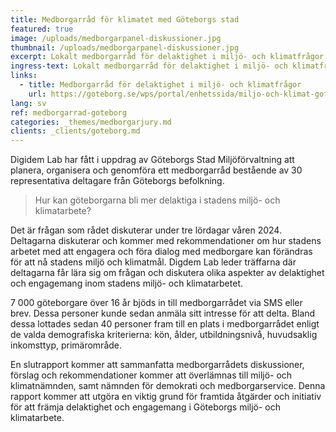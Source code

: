 ```yaml
---
title: Medborgarråd för klimatet med Göteborgs stad
featured: true
image: /uploads/medborgarpanel-diskussioner.jpg
thumbnail: /uploads/medborgarpanel-diskussioner.jpg
excerpt: Lokalt medborgarråd för delaktighet i miljö- och klimatfrågor.
ingress-text: Lokalt medborgarråd för delaktighet i miljö- och klimatfrågor
links:
  - title: Medborgarråd för delaktighet i miljö- och klimatfrågor
    url: https://goteborg.se/wps/portal/enhetssida/miljo-och-klimat-goteborg/tillsammans-for-miljon/medborgarrad
lang: sv
ref: medborgarrad-goteborg
categories: _themes/medborgarjury.md
clients: _clients/goteborg.md
---
```


Digidem Lab har fått i uppdrag av Göteborgs Stad Miljöförvaltning att planera, organisera och genomföra ett medborgarråd bestående av 30 representativa deltagare från Göteborgs befolkning.

> Hur kan göteborgarna bli mer delaktiga i stadens miljö- och klimatarbete?

Det är frågan som rådet diskuterar under tre lördagar våren 2024. Deltagarna diskuterar och kommer med rekommendationer om hur stadens arbetet med att engagera och föra dialog med medborgare kan förändras för att nå stadens miljö och klimatmål. Digdem Lab leder träffarna där deltagarna får lära sig om frågan och diskutera olika aspekter av delaktighet och engagemang inom stadens miljö- och klimatarbetet.

7 000 göteborgare över 16 år bjöds in till medborgarrådet via SMS eller brev. Dessa personer kunde sedan anmäla sitt intresse för att delta. Bland dessa lottades sedan 40 personer fram till en plats i medborgarrådet enligt de valda demografiska kriterierna: kön, ålder, utbildningsnivå, huvudsaklig inkomsttyp, primärområde.

En slutrapport kommer att sammanfatta medborgarrådets diskussioner, förslag och rekommendationer kommer att överlämnas till miljö- och klimatnämnden, samt nämnden för demokrati och medborgarservice. Denna rapport kommer att utgöra en viktig grund för framtida åtgärder och initiativ för att främja delaktighet och engagemang i Göteborgs miljö- och klimatarbete.
